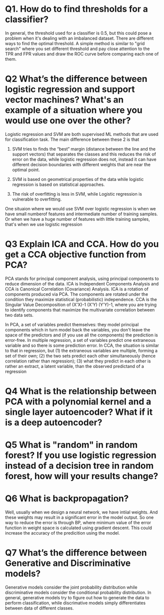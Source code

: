 # Q1. How do to find thresholds for a classifier?
In general, the threshold used for a classifier is 0.5, but this could pose a problem when it's dealing with an imbalanced dataset. There are different ways to find the optimal threshold. A simple method is similar to "grid search" where you set different threshold and pay close attention to the TPR and FPR values and draw the ROC curve before comparing each one of them.

# Q2 What’s the difference between logistic regression and support vector machines? What's an example of a situation where you would use one over the other?
Logistic regression and SVM are both supervised ML methods that are used for classification task. The main difference between these 2 is that 
1. SVM tries to finds the “best” margin (distance between the line and the support vectors) that separates the classes and this reduces the risk of error on the data, while logistic regression does not, instead it can have different decision boundaries with different weights that are near the optimal point.

2. SVM is based on geometrical properties of the data while logistic regression is based on statistical approaches.

3. The risk of overfitting is less in SVM, while Logistic regression is vulnerable to overfitting.

One situaion where we would use SVM over logistic regression is when we have small numberof features and intermediate number of training samples. Or when we have a huge number of features with little training samples, that's when we use logistic regression

# Q3 Explain ICA and CCA. How do you get a CCA objective function from PCA?
PCA stands for principal component analysis, using principal components to reduce dimension of the data. ICA is Independent Components Analysis and CCA is Canonical Correlation (Covariance) Analysis. ICA is a rotation of components produced via PCA. The components are rotated under the condition they maximize statistical (probabilistic) independence. CCA is the Singular Value Decomposition of (X'X)-1 (X'Y) (Y'Y)-1, where you are trying to identify components that maximize the multivariate correlation between two data sets.

In PCA, a set of variables predict themselves: they model principal components which in turn model back the variables, you don't leave the space of the predictors and (if you use all the components) the prediction is error-free. In multiple regression, a set of variables predict one extraneous variable and so there is some prediction error. In CCA, the situation is similar to that in regression, but (1) the extraneous variables are multiple, forming a set of their own; (2) the two sets predict each other simultaneously (hence correlation rather than regression); (3) what they predict in each other is rather an extract, a latent variable, than the observed predictand of a regression 

# Q4 What is the relationship between PCA with a polynomial kernel and a single layer autoencoder? What if it is a deep autoencoder?
 
# Q5 What is "random" in random forest? If you use logistic regression instead of a decision tree in random forest, how will your results change? 

# Q6 What is backpropagation?
Well, usually when we design a neural network, we have intiial weights. And these weights may result in a significant error in the model output. So one way to reduce the error is through BP, where minimum value of the error function in weight space is calculated using gradient descent. This could increase the accuracy of the predicition using the model.

# Q7 What’s the difference between Generative and Discriminative models? 
Generative models consider the joint probability distribution while discriminative models consider the conditional probability distribution. In general, generative models try to figure out how to generate the data to perform classification, while discrimative models simply differentiates between data of different classes.
